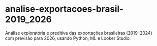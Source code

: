 # analise-exportacoes-brasil-2019_2026
Análise exploratória e preditiva das exportações brasileiras (2019–2024) com previsão para 2026, usando Python, ML e Looker Studio.
